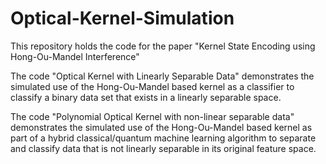 # Optical-Kernel-Simulation
This repository holds the code for the paper "Kernel State Encoding using Hong-Ou-Mandel Interference"

The code "Optical Kernel with Linearly Separable Data" demonstrates the simulated use of the Hong-Ou-Mandel based kernel as a classifier to classify a binary data set that exists in a linearly separable space. 

The code "Polynomial Optical Kernel with non-linear separable data" demonstrates the simulated use of the Hong-Ou-Mandel based kernel as part of a hybrid classical/quantum machine learning algorithm to separate and classify data that is not linearly separable in its original feature space.  
